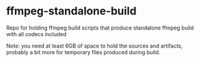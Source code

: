 # ffmpeg-standalone-build
Repo for holding ffmpeg build scripts that produce standalone ffmpeg build with all codecs included

Note: you need at least 6GB of space to hold the sources and artifacts, probably a bit more for temporary files produced during build.
